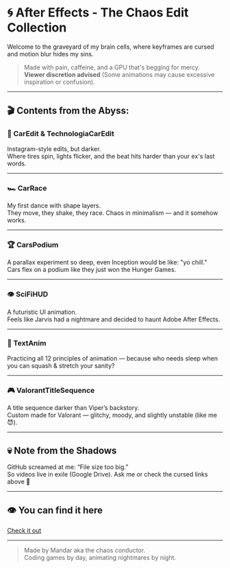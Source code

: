
# 🌀 After Effects - The Chaos Edit Collection  
Welcome to the graveyard of my brain cells, where keyframes are cursed and motion blur hides my sins.

> Made with pain, caffeine, and a GPU that's begging for mercy.  
> **Viewer discretion advised** (Some animations may cause excessive inspiration or confusion).

---

## 🎬 Contents from the Abyss:

### 🚗 CarEdit & TechnologiaCarEdit  
Instagram-style edits, but darker.  
Where tires spin, lights flicker, and the beat hits harder than your ex's last words.

---

### 🏎️ CarRace  
My first dance with shape layers.  
They move, they shake, they race. Chaos in minimalism — and it somehow works.

---

### 🏆 CarsPodium  
A parallax experiment so deep, even Inception would be like: "yo chill."  
Cars flex on a podium like they just won the Hunger Games.

---

### 👁️ SciFiHUD  
A futuristic UI animation.  
Feels like Jarvis had a nightmare and decided to haunt Adobe After Effects.

---

### 🧠 TextAnim  
Practicing all 12 principles of animation — because who needs sleep when you can squash & stretch your sanity?

---

### 🎮 ValorantTitleSequence  
A title sequence darker than Viper’s backstory.  
Custom made for Valorant — glitchy, moody, and slightly unstable (like me 😈).

---

## 💀 Note from the Shadows  
GitHub screamed at me: “File size too big.”  
So videos live in exile (Google Drive). Ask me or check the cursed links above 👻

---

## 👁️ You can find it here
[Check it out](https://drive.google.com/drive/folders/19Fn8KLt7tjIIq6Eo7Ryy9_R4XMOxhqm4?usp=drive_link)

---

> Made by Mandar aka the chaos conductor.  
> Coding games by day, animating nightmares by night.

